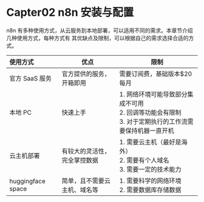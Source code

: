 # Capter02 n8n 安装与配置

n8n 有多种使用方式，从云服务到本地部署，可以适用不同的需求。本章节介绍几种使用方式，每种方式有
其优缺点及限制，可以根据自己的需求选择合适的方式。

| 使用方式          | 优点                         | 限制                                                                                                          |
| :---------------- | ---------------------------- | ------------------------------------------------------------------------------------------------------------- |
| 官方 SaaS 服务    | 官方提供的服务，开箱即用     | 需要订阅费，基础版本$20 每月                                                                                  |
| 本地 PC           | 快速上手                     | 1. 网络环境可能导致部分集成不可用<br />2. 回调等功能会有限制<br />3. 对于定期执行的工作流需要保持机器一直开机 |
| 云主机部署        | 有较大的灵活性，完全掌控数据 | 1. 需要云主机（最好是海外）<br />2. 需要有个人域名<br />3. 需要一定的技术能力                                 |
| huggingface space | 简单，且不需要云主机、域名等 | 1. 需要科学的网络环境<br />2. 需要数据库存储数据                                                              |
